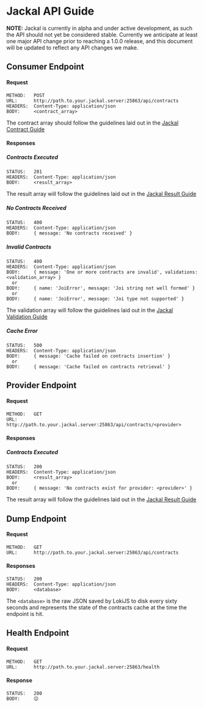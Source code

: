 # Jackal API Guide

__NOTE:__ Jackal is currently in alpha and under active development, as such the API should not yet be considered stable. Currently we anticipate at least one major API change prior to reaching a 1.0.0 release, and this document will be updated to reflect any API changes we make.

## Consumer Endpoint

#### Request

```
METHOD:   POST
URL:      http://path.to.your.jackal.server:25863/api/contracts
HEADERS:  Content-Type: application/json
BODY:     <contract_array>
```

The contract array should follow the guidelines laid out in the [Jackal Contract Guide](https://github.com/findmypast-oss/jackal/blob/master/docs/contract.md)

#### Responses

##### Contracts Executed

```
STATUS:   201
HEADERS:  Content-Type: application/json
BODY:     <result_array>
```

The result array will follow the guidelines laid out in the [Jackal Result Guide](https://github.com/findmypast-oss/jackal/blob/master/docs/result.md)

##### No Contracts Received

```
STATUS:   400
HEADERS:  Content-Type: application/json
BODY:     { message: 'No contracts received' }
```

##### Invalid Contracts

```
STATUS:   400
HEADERS:  Content-Type: application/json
BODY:     { message: 'One or more contracts are invalid', validations: <validation_array> }
  or
BODY:     { name: 'JoiError', message: 'Joi string not well formed' }
  or
BODY:     { name: 'JoiError', message: 'Joi type not supported' }
```

The validation array will follow the guidelines laid out in the [Jackal Validation Guide](https://github.com/findmypast-oss/jackal/blob/master/docs/validation.md)

##### Cache Error

```
STATUS:   500
HEADERS:  Content-Type: application/json
BODY:     { message: 'Cache failed on contracts insertion' }
  or
BODY:     { message: 'Cache failed on contracts retrieval' }
```

## Provider Endpoint

#### Request

```
METHOD:   GET
URL:      http://path.to.your.jackal.server:25863/api/contracts/<provider>
```

#### Responses

##### Contracts Executed

```
STATUS:   200
HEADERS:  Content-Type: application/json
BODY:     <result_array>
  or
BODY:     { message: 'No contracts exist for provider: <provider>' }
```

The result array will follow the guidelines laid out in the [Jackal Result Guide](https://github.com/findmypast-oss/jackal/blob/master/docs/result.md)

## Dump Endpoint

#### Request

```
METHOD:   GET
URL:      http://path.to.your.jackal.server:25863/api/contracts
```

#### Responses

```
STATUS:   200
HEADERS:  Content-Type: application/json
BODY:     <database>
```

The `<database>` is the raw JSON saved by LokiJS to disk every sixty seconds and represents the state of the contracts cache at the time the endpoint is hit.

## Health Endpoint

#### Request

```
METHOD:   GET
URL:      http://path.to.your.jackal.server:25863/health
```

#### Response

```
STATUS:   200
BODY:     😊
```
